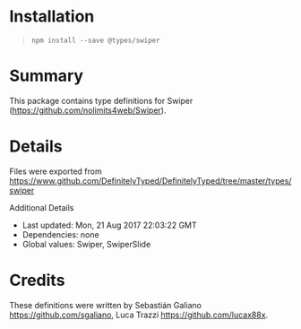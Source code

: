 # Installation
> `npm install --save @types/swiper`

# Summary
This package contains type definitions for Swiper (https://github.com/nolimits4web/Swiper).

# Details
Files were exported from https://www.github.com/DefinitelyTyped/DefinitelyTyped/tree/master/types/swiper

Additional Details
 * Last updated: Mon, 21 Aug 2017 22:03:22 GMT
 * Dependencies: none
 * Global values: Swiper, SwiperSlide

# Credits
These definitions were written by Sebastián Galiano <https://github.com/sgaliano>, Luca Trazzi <https://github.com/lucax88x>.
